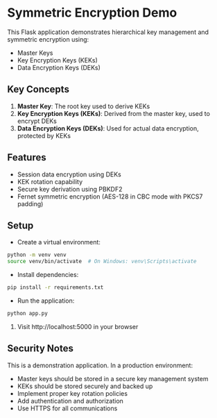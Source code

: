 # Symmetric Encryption Demo

This Flask application demonstrates hierarchical key management and symmetric encryption using:

- Master Keys
- Key Encryption Keys (KEKs)
- Data Encryption Keys (DEKs)

## Key Concepts

1. **Master Key**: The root key used to derive KEKs
2. **Key Encryption Keys (KEKs)**: Derived from the master key, used to encrypt DEKs
3. **Data Encryption Keys (DEKs)**: Used for actual data encryption, protected by KEKs

## Features

- Session data encryption using DEKs
- KEK rotation capability
- Secure key derivation using PBKDF2
- Fernet symmetric encryption (AES-128 in CBC mode with PKCS7 padding)

## Setup

- Create a virtual environment:

```bash
python -m venv venv
source venv/bin/activate  # On Windows: venv\Scripts\activate
```

- Install dependencies:

```bash
pip install -r requirements.txt
```

- Run the application:

```bash
python app.py
```

1. Visit http://localhost:5000 in your browser

## Security Notes

This is a demonstration application. In a production environment:

- Master keys should be stored in a secure key management system
- KEKs should be stored securely and backed up
- Implement proper key rotation policies
- Add authentication and authorization
- Use HTTPS for all communications
